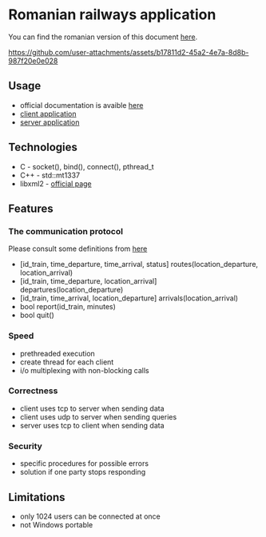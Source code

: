 # Romanian railways application

You can find the romanian version of this document [here](./docs/README_RO.md).

https://github.com/user-attachments/assets/b17811d2-45a2-4e7a-8d8b-987f20e0e028

## Usage

- official documentation is avaible [here](./docs/rr_raport.pdf)
- [client application](./client.c)
- [server application](./server.c)

## Technologies

- C - socket(), bind(), connect(), pthread_t
- C++ - std::mt1337
- libxml2 - [official page](https://gitlab.gnome.org/GNOME/libxml2)

## Features

### The communication protocol

Please consult some definitions from [here](./docs/brainstorm.md)

- [id_train, time_departure, time_arrival, status] routes(location_departure, location_arrival)
- [id_train, time_departure, location_arrival] departures(location_departure)
- [id_train, time_arrival, location_departure] arrivals(location_arrival)
- bool report(id_train, minutes)
- bool quit()

### Speed
	
- prethreaded execution
- create thread for each client
- i/o multiplexing with non-blocking calls

### Correctness

- client uses tcp to server when sending data
- client uses udp to server when sending queries
- server uses tcp to client when sending data

### Security

- specific procedures for possible errors
- solution if one party stops responding

## Limitations

- only 1024 users can be connected at once
- not Windows portable
